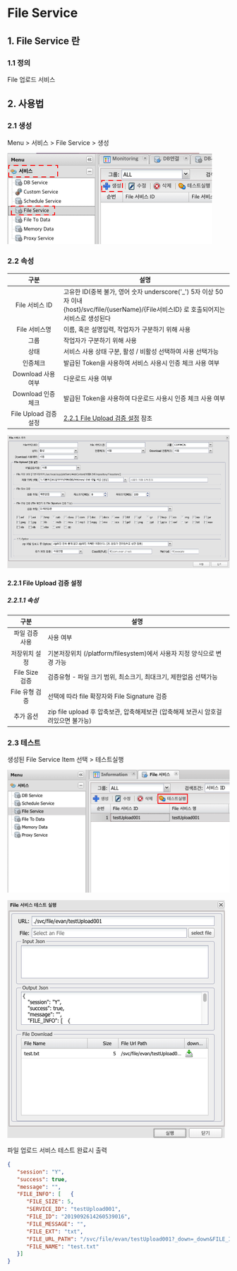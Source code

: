 # File Service

## 1. File Service 란
### 1.1 정의
File 업로드 서비스

## 2. 사용법
### 2.1 생성

Menu > 서비스 > File Service > 생성

![Service Create](./images/02-service-file-01.png)

### 2.2 속성

| 구분 | 설명 |
|:---:|---|
| File 서비스 ID | 고유한 ID(중복 불가, 영어 숫자 underscore('_') 5자 이상 50자 이내<br />{host}/svc/file/{userName}/{File서비스ID} 로 호출되어지는 서비스로 생성된다 |
| File 서비스명 | 이름, 혹은 설명입력, 작업자가 구분하기 위해 사용 |
| 그룹 | 작업자가 구분하기 위해 사용 |
| 상태 | 서비스 사용 상태 구분, 활성 / 비활성 선택하여 사용 선택가능 |
| 인증체크 | 발급된 Token을 사용하여 서비스 사용시 인증 체크 사용 여부 |
| Download 사용여부 | 다운로드 사용 여부 |
| Download 인증체크 | 발급된 Token을 사용하여 다운로드 사용시 인증 체크 사용 여부 |
| File Upload 검증 설정 | [2.2.1 File Upload 검증 설정](#221) 잠조 |

![File Upload Attribute](./images/02-service-file-02.png)

#### 2.2.1 File Upload 검증 설정
##### 2.2.1.1 속성

| 구분 | 설명 |
|:---:|---|
| 파일 검증 사용 | 사용 여부 |
| 저장위치 설정 | 기본저장위치 (<projectPath>/platform/filesystem)에서 사용자 지정 양식으로 변경 가능 |
| File Size 검증 | 검증유형 - 파일 크기 범위, 최소크기, 최대크기, 제한없음 선택가능 |
| File 유형 검증 | 선택에 따라 file 확장자와 File Signature 검증 |
| 추가 옵션 | zip file upload 후 압축보관, 압축해제보관 (압축해제 보관시 암호걸려있으면 불가능) |

### 2.3 테스트

생성된 File Service Item 선택 > 테스트실행

![Service Test](./images/02-service-file-03.png)

![Service Test](./images/02-service-file-04.png)

파일 업로드 서비스 테스트 완료시 출력
```json
{
   "session": "Y",
   "success": true,
   "message": "",
   "FILE_INFO": [   {
      "FILE_SIZE": 5,
      "SERVICE_ID": "testUpload001",
      "FILE_ID": "2019092614260539016",
      "FILE_MESSAGE": "",
      "FILE_EXT": "txt",
      "FILE_URL_PATH": "/svc/file/evan/testUpload001?_down=_down&FILE_ID=2019092614260539016",
      "FILE_NAME": "test.txt"
   }]
}
```